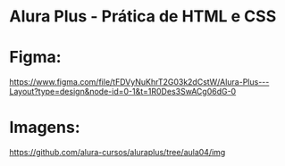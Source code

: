 # Alura Plus - Prática de HTML e CSS

# Figma:

https://www.figma.com/file/tFDVyNuKhrT2G03k2dCstW/Alura-Plus---Layout?type=design&node-id=0-1&t=1R0Des3SwACg06dG-0

# Imagens:

https://github.com/alura-cursos/aluraplus/tree/aula04/img
